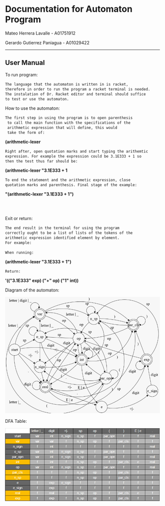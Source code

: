 # Documentation for Automaton Program
 Mateo Herrera Lavalle - A01751912

 Gerardo Gutierrez Paniagua - A01029422
      
--- 
     
## User Manual 
     
To run program:

    The language that the automaton is written in is racket, 
    therefore in order to run the program a racket terminal is needed. 
    The instalation of Dr. Racket editor and terminal should suffice 
    to test or use the automaton.

   
How to use the automaton:

    The first step in using the program is to open parenthesis
     to call the main function with the specifications of the 
     arithmetic expression that will define, this would 
     take the form of:
**(arithmetic-lexer**
  

    Right after, open quotation marks and start typing the arithemtic 
    expression. For example the expression could be 3.1E333 + 1 so 
    then the test thus far should be:
**(arithmetic-lexer "3.1E333 + 1**

    To end the statement and the arithmetic expression, close 
    quotation marks and parenthesis. Final stage of the example:
**"(arithmetic-lexer "3.1E333 + 1")**

<br> <br>

Exit or return:

    The end result in the terminal for using the program 
    correctly ought to be a list of lists of the tokens of the 
    arithmetic expression identified element by element. 
    For example:

    When running:
**(arithmetic-lexer "3.1E333 + 1")**

    Return: 
**'(("3.1E333" exp) ("+" op) ("1" int))**

Diagram of the automaton:

![DFA diagram](./diagram.jpeg)


DFA Table:

![DFA value table](./table.jpeg)


